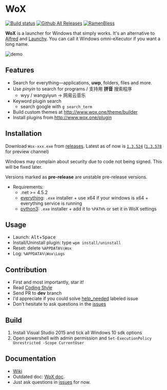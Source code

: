 WoX
===

[![Build status](https://ci.appveyor.com/api/projects/status/yf7wiv7i40lnabcn?svg=true)](https://ci.appveyor.com/project/PotatoOfDoom/wox)
[![Github All Releases](https://img.shields.io/github/downloads/PotatoOfDoom/Wox/total.svg)](https://github.com/PotatoOfDoom/Wox/releases)
[![RamenBless](https://cdn.rawgit.com/LunaGao/BlessYourCodeTag/master/tags/ramen.svg)](https://github.com/LunaGao/BlessYourCodeTag)

**WoX** is a launcher for Windows that simply works. It's an alternative to [Alfred](https://www.alfredapp.com/) and [Launchy](http://www.launchy.net/). You can call it Windows omni-eXecutor if you want a long name.

![demo](http://i.imgur.com/DtxNBJi.gif)

Features
--------

- Search for everything—applications, **uwp**, folders, files and more.
- Use *pinyin* to search for programs / 支持用 **拼音** 搜索程序
  - wyy / wangyiyun → 网易云音乐
- Keyword plugin search 
  - search google with `g search_term`
- Build custom themes at http://www.wox.one/theme/builder
- Install plugins from http://www.wox.one/plugin


Installation
------------

Download `Wox-xxx.exe` from [releases](https://github.com/Wox-launcher/Wox/releases). Latest as of now is [`1.3.524`](https://github.com/Wox-launcher/Wox/releases/download/v1.3.524/Wox-1.3.524.exe) ([`1.3.578`](https://github.com/Wox-launcher/Wox/releases/download/v1.3.578/Wox-1.3.578.exe) for preview channel)

Windows may complain about security due to code not being signed. This will be fixed later. 

Versions marked as **pre-release** are unstable pre-release versions.

- Requirements:
  - .net >= 4.5.2
  - [everything](https://www.voidtools.com/): `.exe` installer + use x64 if your windows is x64 + everything service is running
  - [python3](https://www.python.org/downloads/): `.exe` installer + add it to `%PATH%` or set it in WoX settings

Usage
-----

- Launch: <kbd>Alt</kbd>+<kbd>Space</kbd>
- Install/Uninstall plugin: type `wpm install/uninstall`
- Reset: delete `%APPDATA%\Wox`
- Log: `%APPDATA%\Wox\Logs`

Contribution
------------

- First and most importantly, star it!
- Read [Coding Style](https://github.com/Wox-launcher/Wox/wiki/Coding-Style)
- Send PR to **dev** branch
- I'd appreciate if you could solve [help_needed](https://github.com/Wox-launcher/Wox/issues?q=is%3Aopen+is%3Aissue+label%3Ahelp_needed) labeled issue
- Don't hesitate to ask questions in the [issues](https://github.com/Wox-launcher/Wox/issues)

Build
-----

1. Install Visual Studio 2015 and tick all Windows 10 sdk options
2. Open powershell with admin permission and `Set-ExecutionPolicy Unrestricted -Scope CurrentUser`

Documentation
-------------
- [Wiki](https://github.com/Wox-launcher/Wox/wiki)
- Outdated doc: [WoX doc](http://doc.wox.one).
- Just ask questions in [issues](https://github.com/Wox-launcher/Wox/issues) for now.
